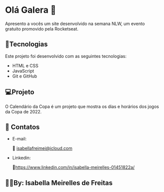 # Olá Galera :wave:

Apresento a vocês um site desenvolvido na semana NLW, um evento gratuito promovido pela Rocketseat.

## :rocket:Tecnologias

Este projeto foi desenvolvido com as seguintes tecnologias:

* HTML  e CSS
* JavaScript 
* Git e GitHub

## :computer:Projeto

O Calendário da Copa é um projeto que mostra os dias e horários dos jogos da Copa de 2022.



## :email: Contatos

* E-mail:

   :link: isabellafreimei@icloud.com

* Linkedin:

  :link:https://www.linkedin.com/in/isabella-meirelles-01451822a/



## :woman_technologist:By: Isabella Meirelles de Freitas 

